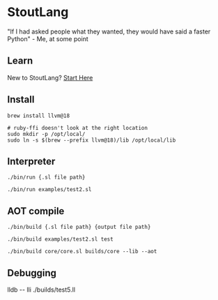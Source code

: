 # StoutLang

"If I had asked people what they wanted, they would have said a faster Python" - Me, at some point

## Learn

New to StoutLang? [Start Here](https://github.com/ryanstout/stoutlang/blob/master/docs/overview.md)


## Install

```
brew install llvm@18

# ruby-ffi doesn't look at the right location
sudo mkdir -p /opt/local/
sudo ln -s $(brew --prefix llvm@18)/lib /opt/local/lib
```

## Interpreter


```
./bin/run {.sl file path}

./bin/run examples/test2.sl
```

## AOT compile


```
./bin/build {.sl file path} {output file path}

./bin/build examples/test2.sl test

./bin/build core/core.sl builds/core --lib --aot
```

## Debugging

lldb -- lli ./builds/test5.ll